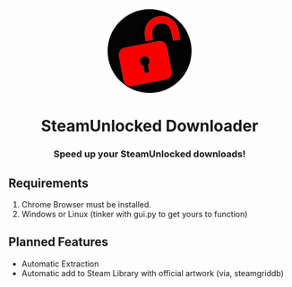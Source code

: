 <div align="center">

<img style="border-radius:50%" height="150px" src="https://raw.githubusercontent.com/pxzlz-ctrl/SteamUnlocked-Downloader/main/assets/ef1328e805513d5ecc1433c8336b5159-transformed.jpeg">

<h1>SteamUnlocked Downloader</h1>

<h3>Speed up your SteamUnlocked downloads!</h3>
</div>

## Requirements

1. Chrome Browser must be installed.
2. Windows or Linux (tinker with gui.py to get yours to function)

## Planned Features

- Automatic Extraction
- Automatic add to Steam Library with official artwork (via, steamgriddb)
